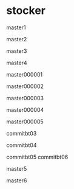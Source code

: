 # stocker

master1

master2

master3

master4

master000001

master000002

master000003

master000004

master000005



commitbt03

commitbt04

commitbt05
commitbt06

master5

master6

